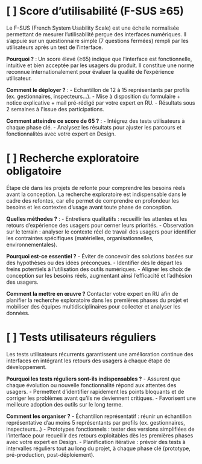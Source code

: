 # [ ] Score d’utilisabilité (F-SUS ≥65)
Le F-SUS (French System Usability Scale) est une échelle normalisée permettant de mesurer l’utilisabilité perçue des interfaces numériques. Il s’appuie sur un questionnaire simple (7 questions fermées) rempli par les utilisateurs après un test de l’interface.

**Pourquoi ?** : Un score élevé (≥65) indique que l’interface est fonctionnelle, intuitive et bien acceptée par les usagers du produit. Il constitue une norme reconnue internationalement pour évaluer la qualité de l’expérience utilisateur.

**Comment le déployer ?** : 
    - Echantillon de 12 à 15 représentants par profils (ex. gestionnaires, inspecteurs...).
    - Mise à disposition du formulaire + notice explicative + mail pré-rédigé par votre expert en RU.
    - Résultats sous 2 semaines à l'issue des participations.

**Comment atteindre ce score de 65 ?** :
    - Intégrez des tests utilisateurs à chaque phase clé.
    - Analysez les résultats pour ajuster les parcours et fonctionnalités avec votre expert en Design.

# [ ] Recherche exploratoire obligatoire
Étape clé dans les projets de refonte pour comprendre les besoins réels avant la conception.
La recherche exploratoire est indispensable dans le cadre des refontes, car elle permet de comprendre en profondeur les besoins et les contextes d’usage avant toute phase de conception.

**Quelles méthodes ?** :
    - Entretiens qualitatifs : recueillir les attentes et les retours d’expérience des usagers pour cerner leurs priorités.
    - Observation sur le terrain : analyser le contexte réel de travail des usagers pour identifier les contraintes spécifiques (matérielles, organisationnelles, environnementales).

**Pourquoi est-ce essentiel ?**
    - Éviter de concevoir des solutions basées sur des hypothèses ou des idées préconçues.
    - Identifier dès le départ les freins potentiels à l’utilisation des outils numériques.
    - Aligner les choix de conception sur les besoins réels, augmentant ainsi l’efficacité et l’adhésion des usagers.

**Comment la mettre en œuvre ?**
Contacter votre expert en RU afin de planifier la recherche exploratoire dans les premières phases du projet et mobiliser des équipes multidisciplinaires pour collecter et analyser les données.

# [ ] Tests utilisateurs réguliers
Les tests utilisateurs récurrents garantissent une amélioration continue des interfaces en intégrant les retours des usagers à chaque étape de développement.

**Pourquoi les tests réguliers sont-ils indispensables ?**
    - Assurent que chaque évolution ou nouvelle fonctionnalité répond aux attentes des usagers.
    - Permettent d’identifier rapidement les points bloquants et de corriger les problèmes avant qu’ils ne deviennent critiques.
    - Favorisent une meilleure adoption des outils sur le long terme.

**Comment les organiser ?**
    - Échantillon représentatif : réunir un échantillon représentative d’au moins 5 représentants par profils (ex. gestionnaires, inspecteurs...)
    - Prototypes fonctionnels : tester des versions simplifiées de l’interface pour recueillir des retours exploitables dès les premières phases avec votre expert en Design.
    - Planification itérative : prévoir des tests à intervalles réguliers tout au long du projet, à chaque phase clé (prototype, pré-production, post-déploiement).
